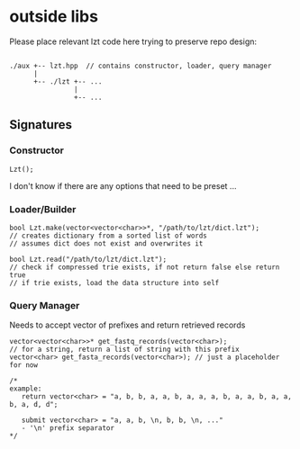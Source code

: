 # outside libs

Please place relevant lzt code here trying to preserve repo design:

```

./aux +-- lzt.hpp  // contains constructor, loader, query manager
      |
      +-- ./lzt +-- ...
                |
                +-- ...

```


## Signatures

### Constructor

```
Lzt();

```
I don't know if there are any options that need to be preset ...

### Loader/Builder

```
bool Lzt.make(vector<vector<char>>*, "/path/to/lzt/dict.lzt");
// creates dictionary from a sorted list of words
// assumes dict does not exist and overwrites it
```

```
bool Lzt.read("/path/to/lzt/dict.lzt");
// check if compressed trie exists, if not return false else return true 
// if trie exists, load the data structure into self 
```
### Query Manager

Needs to accept vector of prefixes and return retrieved records

```
vector<vector<char>>* get_fastq_records(vector<char>);
// for a string, return a list of string with this prefix
vector<char> get_fasta_records(vector<char>); // just a placeholder for now

/*
example:
   return vector<char> = "a, b, b, a, a, b, a, a, a, b, a, a, b, a, a, b, a, d, d";

   submit vector<char> = "a, a, b, \n, b, b, \n, ..."
   - '\n' prefix separator
*/

```
 
